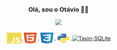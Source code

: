 <div align="center"><h3>Olá, sou o Otávio 👋😁</h3></div>

<div align="center">
  <a href="https://github.com/otaviorosa17">
  <img height="180em" src="https://github-readme-stats.vercel.app/api/top-langs/?username=otaviorosa17&layout=compact&langs_count=7&theme=gotham">
</div>
<div align="center" style="display: inline_block"><br>
  <img align="center" alt="Tavin-Js" height="30" width="40" src="https://raw.githubusercontent.com/devicons/devicon/master/icons/javascript/javascript-plain.svg">
  <img align="center" alt="Tavin-HTML" height="30" width="40" src="https://raw.githubusercontent.com/devicons/devicon/master/icons/html5/html5-original.svg">
  <img align="center" alt="Tavin-CSS" height="30" width="40" src="https://raw.githubusercontent.com/devicons/devicon/master/icons/css3/css3-original.svg">
  <img align="center" alt="Tavin-Python" height="30" width="40" src="https://raw.githubusercontent.com/devicons/devicon/master/icons/python/python-original.svg">
  <img align="center" alt="Tavin-SQLite" height="30" width="40" src="https://cdn.jsdelivr.net/gh/devicons/devicon/icons/sqlite/sqlite-original.svg">
</div>
